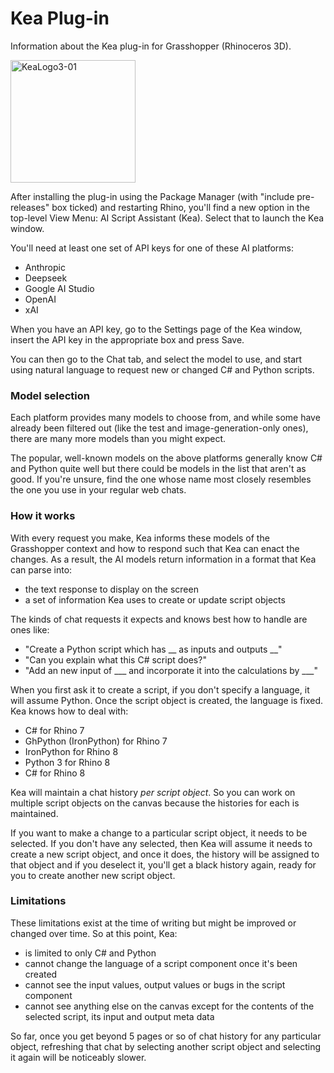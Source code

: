 # Kea Plug-in
Information about the Kea plug-in for Grasshopper (Rhinoceros 3D).

<img width="200" height="196" alt="KeaLogo3-01" src="https://github.com/user-attachments/assets/6a313a58-8837-4244-a1fa-701a01e87c29" />

After installing the plug-in using the Package Manager (with "include pre-releases" box ticked) and restarting Rhino, you'll find a new option in the top-level View Menu: AI Script Assistant (Kea). Select that to launch the Kea window.

You'll need at least one set of API keys for one of these AI platforms:
- Anthropic
- Deepseek
- Google AI Studio
- OpenAI
- xAI

When you have an API key, go to the Settings page of the Kea window, insert the API key in the appropriate box and press Save.

You can then go to the Chat tab, and select the model to use, and start using natural language to request new or changed C# and Python scripts.

### Model selection
Each platform provides many models to choose from, and while some have already been filtered out (like the test and image-generation-only ones), there are many more models than you might expect. 

The popular, well-known models on the above platforms generally know C# and Python quite well but there could be models in the list that aren't as good. If you're unsure, find the one whose name most closely resembles the one you use in your regular web chats.

### How it works
With every request you make, Kea informs these models of the Grasshopper context and how to respond such that Kea can enact the changes. As a result, the AI models return information in a format that Kea can parse into:
- the text response to display on the screen
- a set of information Kea uses to create or update script objects

The kinds of chat requests it expects and knows best how to handle are ones like:
- "Create a Python script which has __ as inputs and outputs __"
- "Can you explain what this C# script does?"
- "Add an new input of ___ and incorporate it into the calculations by ___"

When you first ask it to create a script, if you don't specify a language, it will assume Python. Once the script object is created, the language is fixed.  Kea knows how to deal with:
- C# for Rhino 7
- GhPython (IronPython) for Rhino 7
- IronPython for Rhino 8
- Python 3 for Rhino 8
- C# for Rhino 8

Kea will maintain a chat history *per script object*. So you can work on multiple script objects on the canvas because the histories for each is maintained.

If you want to make a change to a particular script object, it needs to be selected. If you don't have any selected, then Kea will assume it needs to create a new script object, and once it does, the history will be assigned to that object and if you deselect it, you'll get a black history again, ready for you to create another new script object.

### Limitations
These limitations exist at the time of writing but might be improved or changed over time. So at this point, Kea:
- is limited to only C# and Python
- cannot change the language of a script component once it's been created
- cannot see the input values, output values or bugs in the script component
- cannot see anything else on the canvas except for the contents of the selected script, its input and output meta data

So far, once you get beyond 5 pages or so of chat history for any particular object, refreshing that chat by selecting another script object and selecting it again will be noticeably slower.
